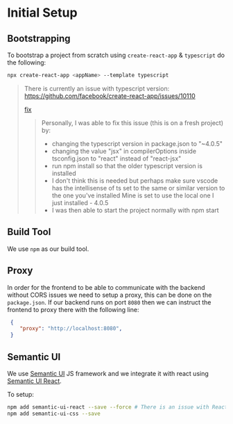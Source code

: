 # Initial Setup

## Bootstrapping

To bootstrap a project from scratch using `create-react-app` & `typescript` do the following:

```sh
npx create-react-app <appName> --template typescript
```

> There is currently an issue with typescript version: https://github.com/facebook/create-react-app/issues/10110
>
> [fix](https://github.com/facebook/create-react-app/issues/10110#issuecomment-731379325)
>
> > Personally, I was able to fix this issue (this is on a fresh project) by:
> > - changing the typescript version in package.json to "~4.0.5"
> > - changing the value "jsx" in compilerOptions inside tsconfig.json to "react" instead of "react-jsx"
> > - run npm install so that the older typescript version is installed
> > - I don't think this is needed but perhaps make sure vscode has the intellisense of ts set to the same or similar version to the one you've installed Mine is set to use the local one I just installed - 4.0.5
> > - I was then able to start the project normally with npm start

## Build Tool

We use `npm` as our build tool.

## Proxy

In order for the frontend to be able to communicate with the backend without CORS issues we need to setup a proxy, this can be done on the `package.json`. If our backend runs on port `8080` then we can instruct the frontend to proxy there with the following line:

```json
 {
    "proxy": "http://localhost:8080",
 }
```

## Semantic UI

We use [Semantic UI] JS framework and we integrate it with react using [Semantic UI React].

[Semantic UI]: https://semantic-ui.com/
[Semantic UI React]: https://react.semantic-ui.com/

To setup:

```sh
npm add semantic-ui-react --save --force # There is an issue with React 17 compatibility https://github.com/Semantic-Org/Semantic-UI-React/pull/4031
npm add semantic-ui-css --save
```

